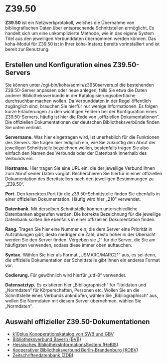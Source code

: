 <style>
	img[src$=#shadow-round] {
		border-radius: 20px;
		box-shadow: 1px 10px 16px #222222;
	}
</style>
# Z39.50
**Z39.50** ist ein Netzwerkprotokoll, welches die Übernahme von bibliografischen Daten über entsprechende Schnittstellen ermöglicht. Es handelt sich um eine unkomplizierte Methode, wie in das eigene System Titel aus den jeweiligen Verbunddaten übernommen werden können. Das koha-Modul für Z39.50 ist in Ihrer koha-Instanz bereits vorinstalliert und ist bereit zur Benutzung.
## Erstellen und Konfiguration eines Z39.50-Servers
Sie können unter /cgi-bin/koha/admin/z3950servers.pl die bestehenden Z39.50-Server anpassen oder neue anlegen, falls Sie etwa die Daten anderer Bibliotheksverbünde in der Katalogisierungsoberfläche durchsuchbar machen wollen. Da Verbunddaten in der Regel öffentlich zugänglich sind, brauchen Sie hierfür nur wenige Informationen. Es folgen kurze Erläuterungen zu den wichtigen Feldern bei der Konfiguration eines Z39.50-Servers, häufig ist hier die Rede von „offiziellen Dokumentationen“. Die offiziellen Dokumentationen der deutschen Bibliotheksverbünde finden Sie unten verlinkt.

**Servername.** Was hier eingetragen wird, ist unerheblich für die Funktionen des Servers. Sie tragen hier lediglich ein, wie Sie zukünftig den Abruf der jeweiligen Schnittstelle bezeichnen wollen, bestenfalls tragen Sie also einfach den Namen des Verbunds oder der Datenbank innerhalb des Verbunds ein.

**Hostname.** Hier tragen Sie eine URL ein, die der jeweilige Verbund Ihnen zum Abruf seiner Daten vorgibt. Recherchieren Sie hierfür in einer offiziellen Dokumentation des Bereitstellers nach den jeweiligen Bestimmungen zu „Z39.50“.

**Port.** Den korrekten Port für die z39.50-Schnittstelle finden Sie ebenfalls in einer offiziellen Dokumentation. Häufig wird hier „210“ verwendet.

**Datenbank.** Mit derselben Schnittstelle können unterschiedliche Datenbanken abgerufen werden. Die korrekte Bezeichnung für die jeweilige Datenbank sollten Sie ebenfalls in einer offiziellen Dokumentation finden.

**Rang.** Tragen Sie hier eine Nummer ein, die dem Server eine Priorität in Aufzählungen gibt; desto niedriger die Zahl, desto höher in der Übersicht werden Sie den Server finden. Vergeben sie „1“ für die Server, die Sie am häufigsten verwenden, sodass diese immer oben auftauchen.

**Syntax.** Wählen Sie hier als Format „USMARC/MARC21“ aus, es sei denn, die offizielle Dokumentation der Schnittstelle gibt Ihnen ein anderes Format vor.

**Codierung.** Für gewöhnlich wird hierfür „utf-8“ verwendet.

**Datensatztyp.** Es existieren hier „Bibliographisch“ für Titeldaten und „Normdaten“ für Körperschaften, Personen etc. Wollen Sie an die Schnittstelle eines Verbunds anknüpfen, wählen Sie „Bibliographisch“ aus, wollen Sie Normdaten mit diesem Server übernehmen, wählen Sie „Normdaten“.
## Auswahl offizieller Z39.50-Dokumentationen
* [k10plus Koooperationskatalog von SWB und GBV](https://wiki.k10plus.de/display/K10PLUS/Z39.50)
* [Bibliotheksverbund Bayern (BVB)](https://www.bib-bvb.de/web/b3kat/z39.50)
* [Hessisches BibliotheksInformationsSystem (HeBIS)](https://www.hebis.de/dienste/z39-50/9)
* [Kooperativer Bibliotheksverbund Berlin-Brandenburg (KOBV) ](https://www.kobv.de/services/recherche/z39-50/)
* [Zeitschriftendatenbank (ZDB)](https://www.zeitschriftendatenbank.de/services/schnittstellen/z3950/target-profile/)
